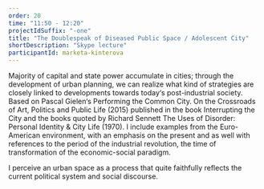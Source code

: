 ```yaml
---
order: 20
time: "11:50 - 12:20"
projectIdSuffix: "-one"
title: "The Doublespeak of Diseased Public Space / Adolescent City"
shortDescription: "Skype lecture"
participantId: marketa-kinterova
---
```


Majority of capital and state power accumulate in cities; through the development of urban planning, we can realize what kind of strategies are closely linked to developments towards today‘s post-industrial society. Based on Pascal Gielen‘s Performing the Common City. On the Crossroads of Art, Politics and Public Life (2015) published in the book Interrupting the City and the books quoted by Richard Sennett The Uses of Disorder: Personal Identity & City Life (1970). I include examples from the Euro-American environment, with an emphasis on the present and as well with references to the period of the industrial revolution, the time of transformation of the economic-social paradigm.

I perceive an urban space as a process that quite faithfully reflects the current political system and social discourse.
